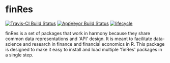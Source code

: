 
<!-- README.md is generated from README.Rmd. Please edit that file -->
finRes
==========

[![Travis-CI Build Status](https://travis-ci.org/bautheac/finRes.svg?branch=master)](https://travis-ci.org/bautheac/finRes)
[![AppVeyor Build Status](https://ci.appveyor.com/api/projects/status/github/bautheac/finRes?branch=master&svg=true)](https://ci.appveyor.com/project/bautheac/finRes)
[![lifecycle](https://img.shields.io/badge/lifecycle-experimental-orange.svg)](https://www.tidyverse.org/lifecycle/#experimental)

finRes is a set of packages that work in harmony because they share common data representations and 'API' design. It is meant to facilitate data-science and research in finance and financial economics in R. This package is designed to make it easy to install and load multiple 'finRes' packages in a single step.

